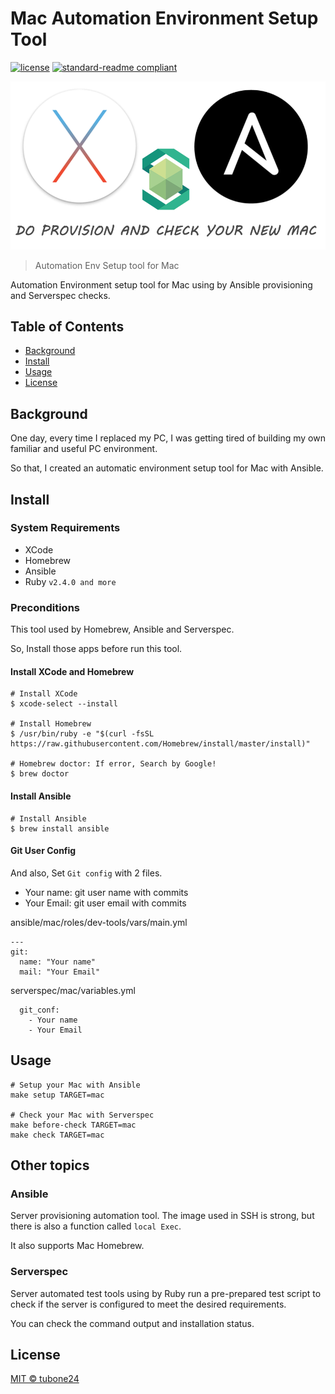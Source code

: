 # Mac Automation Environment Setup Tool

[![license](https://img.shields.io/github/license/tubone24/mac-auto-setup.svg)](LICENSE)
[![standard-readme compliant](https://img.shields.io/badge/readme%20style-standard-brightgreen.svg?style=flat-square)](https://github.com/RichardLitt/standard-readme)

![header](docs/images/header.png)

> Automation Env Setup tool for Mac

Automation Environment setup tool for Mac using by Ansible provisioning and Serverspec checks.

## Table of Contents

- [Background](#background)
- [Install](#install)
- [Usage](#usage)
- [License](#license)

## Background

One day, every time I replaced my PC, I was getting tired of building my own familiar and useful PC environment.

So that, I created an automatic environment setup tool for Mac with Ansible.


## Install

### System Requirements

- XCode
- Homebrew
- Ansible
- Ruby `v2.4.0 and more`

### Preconditions

This tool used by Homebrew, Ansible and Serverspec.

So, Install those apps before run this tool.

#### Install XCode and Homebrew

```
# Install XCode
$ xcode-select --install

# Install Homebrew
$ /usr/bin/ruby -e "$(curl -fsSL https://raw.githubusercontent.com/Homebrew/install/master/install)"

# Homebrew doctor: If error, Search by Google!
$ brew doctor
```

#### Install Ansible

```
# Install Ansible
$ brew install ansible
```

#### Git User Config

And also, Set `Git config` with 2 files.

- Your name: git user name with commits
- Your Email: git user email with commits

ansible/mac/roles/dev-tools/vars/main.yml
```
---
git:
  name: "Your name"
  mail: "Your Email"
```

serverspec/mac/variables.yml
```
  git_conf:
    - Your name
    - Your Email
```

## Usage

```
# Setup your Mac with Ansible
make setup TARGET=mac

# Check your Mac with Serverspec
make before-check TARGET=mac
make check TARGET=mac
```

## Other topics

### Ansible

Server provisioning automation tool. The image used in SSH is strong, but there is also a function called `local Exec`.

It also supports Mac Homebrew.

### Serverspec

Server automated test tools using by Ruby run a pre-prepared test script to check if the server is configured to meet the desired requirements.

You can check the command output and installation status.

## License

[MIT © tubone24](LICENSE)